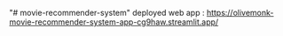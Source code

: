 "# movie-recommender-system" 
deployed web app : https://olivemonk-movie-recommender-system-app-cg9haw.streamlit.app/
